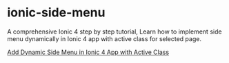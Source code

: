 # ionic-side-menu
A comprehensive Ionic 4 step by step tutorial, Learn how to implement side menu dynamically in Ionic 4 app with active class for selected page.

[Add Dynamic Side Menu in Ionic 4 App with Active Class](https://www.positronx.io/add-dynamic-side-menu-in-ionic-with-active-class/)
